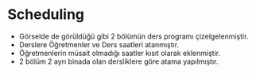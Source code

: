 # Scheduling


 - Görselde de görüldüğü gibi 2 bölümün ders programı çizelgelenmiştir.
 - Derslere Öğretmenler ve Ders saatleri atanmıştır.
 - Öğretmenlerin müsait olmadığı saatler kısıt olarak eklenmiştir.
 - 2 bölüm 2 ayrı binada olan dersliklere göre atama yapılmıştır.

